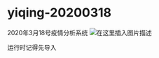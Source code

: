 # yiqing-20200318
2020年3月18号疫情分析系统
![在这里插入图片描述](https://img-blog.csdnimg.cn/20200518170801649.png?x-oss-process=image/watermark,type_ZmFuZ3poZW5naGVpdGk,shadow_10,text_aHR0cHM6Ly9ibG9nLmNzZG4ubmV0L3FxXzQxODc5MzQz,size_16,color_FFFFFF,t_70)

运行时记得先导入

